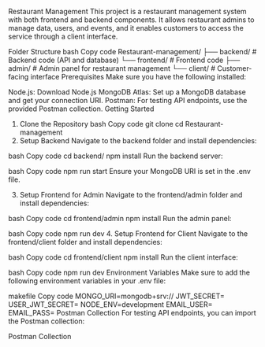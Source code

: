 Restaurant Management
This project is a restaurant management system with both frontend and backend components. It allows restaurant admins to manage data, users, and events, and it enables customers to access the service through a client interface.

Folder Structure
bash
Copy code
Restaurant-management/
├── backend/            # Backend code (API and database)
└── frontend/           # Frontend code
    ├── admin/          # Admin panel for restaurant management
    └── client/         # Customer-facing interface
Prerequisites
Make sure you have the following installed:

Node.js: Download Node.js
MongoDB Atlas: Set up a MongoDB database and get your connection URI.
Postman: For testing API endpoints, use the provided Postman collection.
Getting Started
1. Clone the Repository
bash
Copy code
git clone <repository-url>
cd Restaurant-management
2. Setup Backend
Navigate to the backend folder and install dependencies:

bash
Copy code
cd backend/
npm install
Run the backend server:

bash
Copy code
npm run start
Ensure your MongoDB URI is set in the .env file.

3. Setup Frontend for Admin
Navigate to the frontend/admin folder and install dependencies:

bash
Copy code
cd frontend/admin
npm install
Run the admin panel:

bash
Copy code
npm run dev
4. Setup Frontend for Client
Navigate to the frontend/client folder and install dependencies:

bash
Copy code
cd frontend/client
npm install
Run the client interface:

bash
Copy code
npm run dev
Environment Variables
Make sure to add the following environment variables in your .env file:

makefile
Copy code
MONGO_URI=mongodb+srv://<your-db-connection-string>
JWT_SECRET=<your-jwt-secret>
USER_JWT_SECRET=<user-jwt-secret>
NODE_ENV=development
EMAIL_USER=<your-email-address>
EMAIL_PASS=<your-email-password>
Postman Collection
For testing API endpoints, you can import the Postman collection:

Postman Collection
